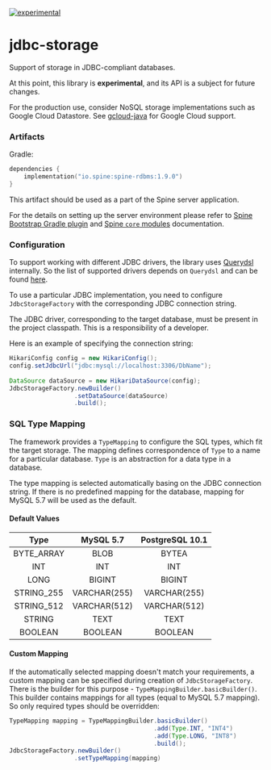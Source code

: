 [![experimental](http://badges.github.io/stability-badges/dist/experimental.svg)](http://github.com/badges/stability-badges)

# jdbc-storage

Support of storage in JDBC-compliant databases.

At this point, this library is **experimental**, and its API is a subject for future changes.

For the production use, consider NoSQL storage implementations such as Google Cloud Datastore. 
See [gcloud-java](https://github.com/SpineEventEngine/gcloud-java/) for Google Cloud support.
  
### Artifacts

Gradle:

```kotlin
dependencies {
    implementation("io.spine:spine-rdbms:1.9.0")
}
```

This artifact should be used as a part of the Spine server application.
 
For the details on setting up the server environment please refer to 
[Spine Bootstrap Gradle plugin](https://github.com/SpineEventEngine/bootstrap/) and 
[Spine `core` modules](https://github.com/SpineEventEngine/core-java/) documentation. 

### Configuration

To support working with different JDBC drivers, the library uses [Querydsl](http://www.querydsl.com/)
internally. So the list of supported drivers depends on `Querydsl` and can be found
[here](http://www.querydsl.com/static/querydsl/4.1.3/reference/html_single/#d0e1067).

To use a particular JDBC implementation, you need to configure `JdbcStorageFactory` with
the corresponding JDBC connection string.
 
The JDBC driver, corresponding to the target database, must be present in the project classpath.
This is a responsibility of a developer.

Here is an example of specifying the connection string:

```java
HikariConfig config = new HikariConfig();
config.setJdbcUrl("jdbc:mysql://localhost:3306/DbName");
        
DataSource dataSource = new HikariDataSource(config);
JdbcStorageFactory.newBuilder()
                  .setDataSource(dataSource)
                  .build();
```

### SQL Type Mapping

The framework provides a `TypeMapping` to configure the SQL types, which fit the target storage.
The mapping defines correspondence of `Type` to a name for a particular database. 
`Type` is an abstraction for a data type in a database. 

The type mapping is selected automatically basing on the JDBC connection string.
If there is no predefined mapping for the database, mapping for MySQL 5.7 will be used as the default.

#### Default Values

|    Type    |  MySQL 5.7   | PostgreSQL 10.1 |
|:----------:|:------------:|:---------------:|
| BYTE_ARRAY |     BLOB     |      BYTEA      |
|    INT     |     INT      |       INT       |
|    LONG    |    BIGINT    |     BIGINT      |
| STRING_255 | VARCHAR(255) |  VARCHAR(255)   | 
| STRING_512 | VARCHAR(512) |  VARCHAR(512)   | 
|   STRING   |     TEXT     |      TEXT       |
|  BOOLEAN   |   BOOLEAN    |     BOOLEAN     |

#### Custom Mapping

If the automatically selected mapping doesn't match your requirements, a custom mapping can be
specified during creation of `JdbcStorageFactory`. There is the builder for this purpose - 
`TypeMappingBuilder.basicBuilder()`. This builder contains mappings for all types
(equal to MySQL 5.7 mapping). So only required types should be overridden:

```java
TypeMapping mapping = TypeMappingBuilder.basicBuilder()
                                        .add(Type.INT, "INT4")
                                        .add(Type.LONG, "INT8")
                                        .build();
JdbcStorageFactory.newBuilder()
                  .setTypeMapping(mapping)
``` 
